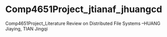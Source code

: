 # Comp4651Project_jtianaf_jhuangcd
Comp4651Project_Literature Review on Distributed File Systems –HUANG Jiaying, TIAN Jingqi
